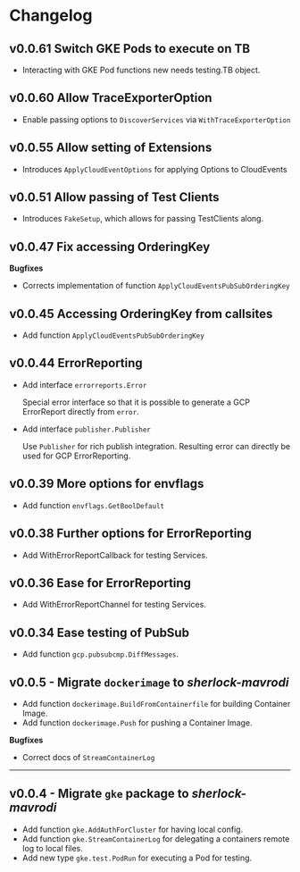 # Changelog

## v0.0.61 Switch GKE Pods to execute on TB
- Interacting with GKE Pod functions new needs testing.TB object.

## v0.0.60 Allow TraceExporterOption
- Enable passing options to `DiscoverServices` via `WithTraceExporterOption`

## v0.0.55 Allow setting of Extensions
- Introduces `ApplyCloudEventOptions` for applying Options to CloudEvents

## v0.0.51 Allow passing of Test Clients
- Introduces `FakeSetup`, which allows for passing TestClients along.

## v0.0.47 Fix accessing OrderingKey
**Bugfixes**
- Corrects implementation of function `ApplyCloudEventsPubSubOrderingKey`

## v0.0.45 Accessing OrderingKey from callsites
- Add function `ApplyCloudEventsPubSubOrderingKey`

## v0.0.44 ErrorReporting
- Add interface `errorreports.Error`

  Special error interface so that it is possible to generate a GCP ErrorReport directly from `error`.
- Add interface `publisher.Publisher`

  Use `Publisher` for rich publish integration. Resulting error can directly be used for GCP ErrorReporting.

## v0.0.39 More options for envflags
- Add function `envflags.GetBoolDefault`

## v0.0.38 Further options for ErrorReporting
- Add WithErrorReportCallback for testing Services.

## v0.0.36 Ease for ErrorReporting
- Add WithErrorReportChannel for testing Services.

## v0.0.34 Ease testing of PubSub
- Add function `gcp.pubsubcmp.DiffMessages`.

## v0.0.5 - Migrate `dockerimage` to _sherlock-mavrodi_

- Add function `dockerimage.BuildFromContainerfile` for building Container Image.
- Add function `dockerimage.Push` for pushing a Container Image.

**Bugfixes**
- Correct docs of `StreamContainerLog`


---
## v0.0.4 - Migrate `gke` package to _sherlock-mavrodi_

- Add function `gke.AddAuthForCluster` for having local config.
- Add function `gke.StreamContainerLog` for delegating a containers remote log to local files.
- Add new type `gke.test.PodRun` for executing a Pod for testing.
